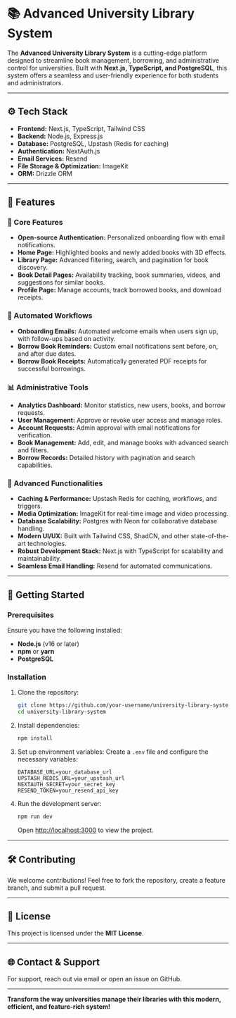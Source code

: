 # 📚 Advanced University Library System

The **Advanced University Library System** is a cutting-edge platform designed to streamline book management, borrowing, and administrative control for universities. Built with **Next.js, TypeScript, and PostgreSQL**, this system offers a seamless and user-friendly experience for both students and administrators.

---

## ⚙️ Tech Stack

- **Frontend:** Next.js, TypeScript, Tailwind CSS
- **Backend:** Node.js, Express.js
- **Database:** PostgreSQL, Upstash (Redis for caching)
- **Authentication:** NextAuth.js
- **Email Services:** Resend
- **File Storage & Optimization:** ImageKit
- **ORM:** Drizzle ORM

---

## 🔋 Features

### 🌟 Core Features

- **Open-source Authentication:** Personalized onboarding flow with email notifications.
- **Home Page:** Highlighted books and newly added books with 3D effects.
- **Library Page:** Advanced filtering, search, and pagination for book discovery.
- **Book Detail Pages:** Availability tracking, book summaries, videos, and suggestions for similar books.
- **Profile Page:** Manage accounts, track borrowed books, and download receipts.

### 📧 Automated Workflows

- **Onboarding Emails:** Automated welcome emails when users sign up, with follow-ups based on activity.
- **Borrow Book Reminders:** Custom email notifications sent before, on, and after due dates.
- **Borrow Book Receipts:** Automatically generated PDF receipts for successful borrowings.

### 📊 Administrative Tools

- **Analytics Dashboard:** Monitor statistics, new users, books, and borrow requests.
- **User Management:** Approve or revoke user access and manage roles.
- **Account Requests:** Admin approval with email notifications for verification.
- **Book Management:** Add, edit, and manage books with advanced search and filters.
- **Borrow Records:** Detailed history with pagination and search capabilities.

### 💾 Advanced Functionalities

- **Caching & Performance:** Upstash Redis for caching, workflows, and triggers.
- **Media Optimization:** ImageKit for real-time image and video processing.
- **Database Scalability:** Postgres with Neon for collaborative database handling.
- **Modern UI/UX:** Built with Tailwind CSS, ShadCN, and other state-of-the-art technologies.
- **Robust Development Stack:** Next.js with TypeScript for scalability and maintainability.
- **Seamless Email Handling:** Resend for automated communications.

---

## 🚀 Getting Started

### Prerequisites

Ensure you have the following installed:

- **Node.js** (v16 or later)
- **npm** or **yarn**
- **PostgreSQL**

### Installation

1. Clone the repository:
   ```bash
   git clone https://github.com/your-username/university-library-system.git
   cd university-library-system
   ```
2. Install dependencies:
   ```bash
   npm install
   ```
3. Set up environment variables:
   Create a `.env` file and configure the necessary variables:
   ```env
   DATABASE_URL=your_database_url
   UPSTASH_REDIS_URL=your_upstash_url
   NEXTAUTH_SECRET=your_secret_key
   RESEND_TOKEN=your_resend_api_key
   ```
4. Run the development server:
   ```bash
   npm run dev
   ```
   Open [http://localhost:3000](http://localhost:3000) to view the project.

---

## 🛠️ Contributing

We welcome contributions! Feel free to fork the repository, create a feature branch, and submit a pull request.

---

## 📜 License

This project is licensed under the **MIT License**.

---

## 🌐 Contact & Support

For support, reach out via email or open an issue on GitHub.

---

**Transform the way universities manage their libraries with this modern, efficient, and feature-rich system!**

